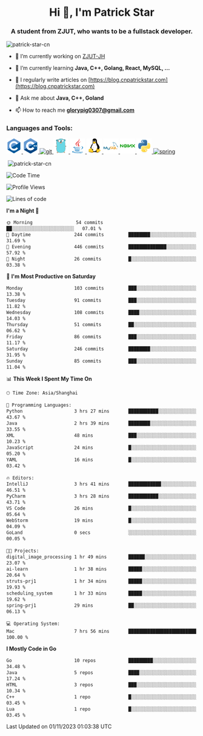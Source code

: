 <h1 align="center">Hi 👋, I'm Patrick Star</h1>
<h3 align="center">A student from ZJUT, who wants to be a fullstack developer.</h3>

<p align="left"> <img src="https://komarev.com/ghpvc/?username=patrick-star-cn&label=Profile%20views&color=0e75b6&style=flat" alt="patrick-star-cn" /> </p>

- 🔭 I’m currently working on [ZJUT-JH](https://github.com/zjutjh)

- 🌱 I’m currently learning **Java, C++, Golang, React, MySQL, ...**

- 📝 I regularly write articles on [https://blog.cnpatrickstar.com](https://blog.cnpatrickstar.com)

- 💬 Ask me about **Java, C++, Goland**

- 📫 How to reach me **glorypig0307@gmail.com**


<h3 align="left">Languages and Tools:</h3>
<p align="left"> 
  <a href="https://www.cprogramming.com/" target="_blank" rel="noreferrer"> 
    <img src="https://raw.githubusercontent.com/devicons/devicon/master/icons/c/c-original.svg" alt="c" width="40" height="40"/> 
  </a> 
  <a href="https://www.w3schools.com/cpp/" target="_blank" rel="noreferrer"> 
    <img src="https://raw.githubusercontent.com/devicons/devicon/master/icons/cplusplus/cplusplus-original.svg" alt="cplusplus" width="40" height="40"/> 
  </a> 
  <a href="https://git-scm.com/" target="_blank" rel="noreferrer"> 
    <img src="https://www.vectorlogo.zone/logos/git-scm/git-scm-icon.svg" alt="git" width="40" height="40"/> 
  </a> 
  <a href="https://golang.org" target="_blank" rel="noreferrer"> 
    <img src="https://raw.githubusercontent.com/devicons/devicon/master/icons/go/go-original.svg" alt="go" width="40" height="40"/> 
  </a> 
  <a href="https://www.java.com" target="_blank" rel="noreferrer"> 
    <img src="https://raw.githubusercontent.com/devicons/devicon/master/icons/java/java-original.svg" alt="java" width="40" height="40"/> 
  </a> 
  <a href="https://www.linux.org/" target="_blank" rel="noreferrer"> 
    <img src="https://raw.githubusercontent.com/devicons/devicon/master/icons/linux/linux-original.svg" alt="linux" width="40" height="40"/> 
  </a> 
  <a href="https://www.mysql.com/" target="_blank" rel="noreferrer"> 
    <img src="https://raw.githubusercontent.com/devicons/devicon/master/icons/mysql/mysql-original-wordmark.svg" alt="mysql" width="40" height="40"/> 
  </a> 
  <a href="https://www.nginx.com" target="_blank" rel="noreferrer"> 
    <img src="https://raw.githubusercontent.com/devicons/devicon/master/icons/nginx/nginx-original.svg" alt="nginx" width="40" height="40"/> 
  </a> 
  <a href="https://www.python.org" target="_blank" rel="noreferrer"> 
    <img src="https://raw.githubusercontent.com/devicons/devicon/master/icons/python/python-original.svg" alt="python" width="40" height="40"/> 
  </a> 
  <a href="https://spring.io/" target="_blank" rel="noreferrer"> 
    <img src="https://www.vectorlogo.zone/logos/springio/springio-icon.svg" alt="spring" width="40" height="40"/> 
  </a>
</p>

<p>&nbsp;<img align="center" src="https://github-readme-stats.vercel.app/api?username=patrick-star-cn&show_icons=true&locale=en" alt="patrick-star-cn" /></p>

<!--START_SECTION:waka-->
![Code Time](http://img.shields.io/badge/Code%20Time-428%20hrs%2047%20mins-blue)

![Profile Views](http://img.shields.io/badge/Profile%20Views-1-blue)

![Lines of code](https://img.shields.io/badge/From%20Hello%20World%20I%27ve%20Written-5.2%20million%20lines%20of%20code-blue)

**I'm a Night 🦉** 

```text
🌞 Morning                54 commits          ██░░░░░░░░░░░░░░░░░░░░░░░   07.01 % 
🌆 Daytime                244 commits         ████████░░░░░░░░░░░░░░░░░   31.69 % 
🌃 Evening                446 commits         ██████████████░░░░░░░░░░░   57.92 % 
🌙 Night                  26 commits          █░░░░░░░░░░░░░░░░░░░░░░░░   03.38 % 
```
📅 **I'm Most Productive on Saturday** 

```text
Monday                   103 commits         ███░░░░░░░░░░░░░░░░░░░░░░   13.38 % 
Tuesday                  91 commits          ███░░░░░░░░░░░░░░░░░░░░░░   11.82 % 
Wednesday                108 commits         ████░░░░░░░░░░░░░░░░░░░░░   14.03 % 
Thursday                 51 commits          ██░░░░░░░░░░░░░░░░░░░░░░░   06.62 % 
Friday                   86 commits          ███░░░░░░░░░░░░░░░░░░░░░░   11.17 % 
Saturday                 246 commits         ████████░░░░░░░░░░░░░░░░░   31.95 % 
Sunday                   85 commits          ███░░░░░░░░░░░░░░░░░░░░░░   11.04 % 
```


📊 **This Week I Spent My Time On** 

```text
🕑︎ Time Zone: Asia/Shanghai

💬 Programming Languages: 
Python                   3 hrs 27 mins       ███████████░░░░░░░░░░░░░░   43.67 % 
Java                     2 hrs 39 mins       ████████░░░░░░░░░░░░░░░░░   33.55 % 
XML                      48 mins             ███░░░░░░░░░░░░░░░░░░░░░░   10.23 % 
JavaScript               24 mins             █░░░░░░░░░░░░░░░░░░░░░░░░   05.20 % 
YAML                     16 mins             █░░░░░░░░░░░░░░░░░░░░░░░░   03.42 % 

🔥 Editors: 
IntelliJ                 3 hrs 41 mins       ████████████░░░░░░░░░░░░░   46.51 % 
PyCharm                  3 hrs 28 mins       ███████████░░░░░░░░░░░░░░   43.71 % 
VS Code                  26 mins             █░░░░░░░░░░░░░░░░░░░░░░░░   05.64 % 
WebStorm                 19 mins             █░░░░░░░░░░░░░░░░░░░░░░░░   04.09 % 
GoLand                   0 secs              ░░░░░░░░░░░░░░░░░░░░░░░░░   00.05 % 

🐱‍💻 Projects: 
digital_image_processing 1 hr 49 mins        ██████░░░░░░░░░░░░░░░░░░░   23.07 % 
ai-learn                 1 hr 38 mins        █████░░░░░░░░░░░░░░░░░░░░   20.64 % 
struts-prj1              1 hr 34 mins        █████░░░░░░░░░░░░░░░░░░░░   19.93 % 
scheduling_system        1 hr 33 mins        █████░░░░░░░░░░░░░░░░░░░░   19.62 % 
spring-prj1              29 mins             ██░░░░░░░░░░░░░░░░░░░░░░░   06.13 % 

💻 Operating System: 
Mac                      7 hrs 56 mins       █████████████████████████   100.00 % 
```

**I Mostly Code in Go** 

```text
Go                       10 repos            █████████░░░░░░░░░░░░░░░░   34.48 % 
Java                     5 repos             ████░░░░░░░░░░░░░░░░░░░░░   17.24 % 
HTML                     3 repos             ███░░░░░░░░░░░░░░░░░░░░░░   10.34 % 
C++                      1 repo              █░░░░░░░░░░░░░░░░░░░░░░░░   03.45 % 
Lua                      1 repo              █░░░░░░░░░░░░░░░░░░░░░░░░   03.45 % 
```




 Last Updated on 01/11/2023 01:03:38 UTC
<!--END_SECTION:waka-->